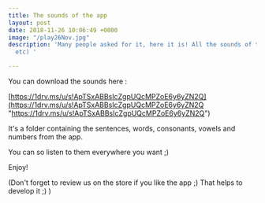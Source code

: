 ```yaml
---
title: The sounds of the app
layout: post
date: 2018-11-26 10:06:49 +0000
image: "/play26Nov.jpg"
description: 'Many people asked for it, here it is! All the sounds of the app (words/sentences/vowels/consonants/
  etc) '

---
```

You can download the sounds here : 

[https://1drv.ms/u/s!ApTSxABBsIcZgpUQcMPZoE6y6yZN2Q](https://1drv.ms/u/s!ApTSxABBsIcZgpUQcMPZoE6y6yZN2Q "https://1drv.ms/u/s!ApTSxABBsIcZgpUQcMPZoE6y6yZN2Q")

It's a folder containing the sentences, words, consonants, vowels and numbers from the app. 

You can so listen to them everywhere you want ;) 

Enjoy! 

(Don't forget to review us on the store if you like the app ;) That helps to develop it ;) ) 